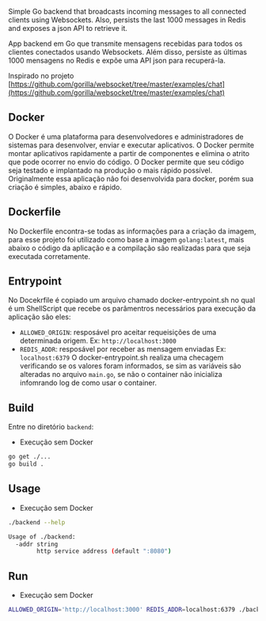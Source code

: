 Simple Go backend that broadcasts incoming messages to all connected clients using Websockets. Also, persists the last 1000 messages in Redis and exposes a json API to retrieve it.

App backend em Go que transmite mensagens recebidas para todos os clientes conectados usando Websockets. Além disso, persiste as últimas 1000 mensagens no Redis e expõe uma API json para recuperá-la.

Inspirado no projeto [https://github.com/gorilla/websocket/tree/master/examples/chat](https://github.com/gorilla/websocket/tree/master/examples/chat)

## Docker
O Docker é uma plataforma para desenvolvedores e administradores de sistemas para desenvolver, enviar e executar aplicativos. O Docker permite montar aplicativos rapidamente a partir de componentes e elimina o atrito que pode ocorrer no envio do código. O Docker permite que seu código seja testado e implantado na produção o mais rápido possível.
	Originalmente essa aplicação não foi desenvolvida para docker, porém sua criação é simples, abaixo e rápido. 

## Dockerfile
No Dockerfile encontra-se todas as informações para a criação da imagem, para esse projeto foi utilizado como base a imagem `golang:latest`, mais abaixo o código da aplicação e a compilação são realizadas para que seja executada corretamente.

## Entrypoint
No Docekrfile é copiado um arquivo chamado docker-entrypoint.sh no qual é um ShellScript que recebe os parâmentros necessários para execução da aplicação são eles:
- `ALLOWED_ORIGIN`: resposável pro aceitar requeisições de uma determinada origem. Ex: `http://localhost:3000`
- `REDIS_ADDR`: resposável por receber as mensagem enviadas Ex: `localhost:6379`
O docker-entrypoint.sh realiza uma checagem verificando se os valores foram informados, se sim as variáveis são alteradas no arquivo `main.go`, se não o container não inicializa infomrando log de como usar o container.

## Build
Entre no diretório `backend`:
* Execução sem Docker

```bash
go get ./...
go build .
```

## Usage
* Execução sem Docker

```bash
./backend --help

Usage of ./backend:
  -addr string
    	http service address (default ":8080")
```

## Run
* Execução sem Docker

```bash
ALLOWED_ORIGIN='http://localhost:3000' REDIS_ADDR=localhost:6379 ./backend
```
